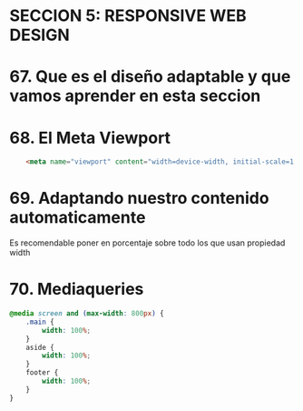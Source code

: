 # SECCION 5: RESPONSIVE WEB DESIGN

# 67. Que es el diseño adaptable y que vamos aprender en esta seccion

# 68. El Meta Viewport

```html
    <meta name="viewport" content="width=device-width, initial-scale=1.0">
```

# 69. Adaptando nuestro contenido automaticamente

Es recomendable poner en porcentaje sobre todo los que usan propiedad width

# 70. Mediaqueries

```css
@media screen and (max-width: 800px) {
    .main {
        width: 100%;
    }
    aside {
        width: 100%;
    }
    footer {
        width: 100%;
    }
}
```